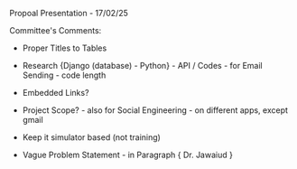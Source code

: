 Propoal Presentation - 17/02/25


Committee's Comments:

  - Proper Titles to Tables
  
  - Research {Django (database) - Python}
              - API / Codes
              -  for Email Sending
              -  code length
    
  - Embedded Links?

  - Project Scope?
              - also for Social Engineering
              - on different apps, except gmail 

  - Keep it simulator based (not training)

  - Vague Problem Statement
              - in Paragraph { Dr. Jawaiud } 
